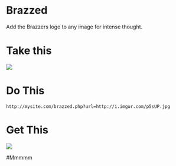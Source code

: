 Brazzed
=======

Add the Brazzers logo to any image for intense thought.


# Take this

<img src="http://i.imgur.com/p5sUP.jpg">

# Do This
`````
http://mysite.com/brazzed.php?url=http://i.imgur.com/p5sUP.jpg
`````

# Get This
<img src="http://i.imgur.com/GaMn4.png">


#Mmmmm
